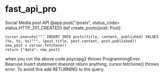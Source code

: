 # fast_api_pro
Social Media post API
@app.post("/posts", status_code= status.HTTP_201_CREATED)
def create_posts(post: Post):

    cursor.execute(""" INSERT INTO posts(title, content, published) VALUES (%s, %s, %s)""", (post.title, post.content, post.published))
    new_post = cursor.fetchone()
    return {"data": new_post}

when you run the above code psycopg2 throws ProgrammingError. Beacuse Insert statement doesnot return anything,
cursor.fetchone() throws error. To avoid this add RETURNING to the query.
